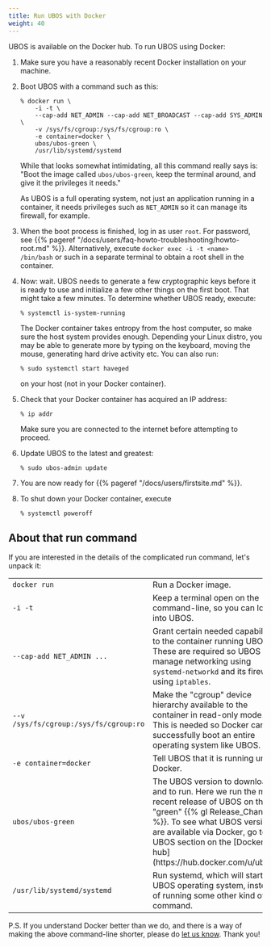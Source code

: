 ```yaml
---
title: Run UBOS with Docker
weight: 40
---
```


UBOS is available on the Docker hub. To run UBOS using Docker:

1. Make sure you have a reasonably recent Docker installation on your machine.

1. Boot UBOS with a command such as this:

   ```
   % docker run \
       -i -t \
       --cap-add NET_ADMIN --cap-add NET_BROADCAST --cap-add SYS_ADMIN \
       -v /sys/fs/cgroup:/sys/fs/cgroup:ro \
       -e container=docker \
       ubos/ubos-green \
       /usr/lib/systemd/systemd
   ```

   While that looks somewhat intimidating, all this command really says is: "Boot the image called
   ``ubos/ubos-green``, keep the terminal around, and give it the privileges it needs."

   As UBOS is a full operating system, not just an application running in a container, it
   needs privileges such as `NET_ADMIN` so it can manage its firewall, for example.

1. When the boot process is finished, log in as user ``root``.
   For password, see {{% pageref "/docs/users/faq-howto-troubleshooting/howto-root.md" %}}. Alternatively, execute
   ``docker exec -i -t <name> /bin/bash`` or such in a separate terminal to obtain a
   root shell in the container.

1. Now: wait. UBOS needs to generate a few cryptographic keys before it is ready to use
   and initialize a few other things on the first boot. That might take a few minutes.
   To determine whether UBOS ready, execute:

   ```
   % systemctl is-system-running
   ```

   The Docker container takes entropy from the host computer, so make sure the host system
   provides enough. Depending your Linux distro, you may be able to generate more by
   typing on the keyboard, moving the mouse, generating hard drive activity etc. You can
   also run:

   ```
   % sudo systemctl start haveged
   ```
   on your host (not in your Docker container).

1. Check that your Docker container has acquired an IP address:

   ```
   % ip addr
   ```

   Make sure you are connected to the internet before attempting to proceed.

1. Update UBOS to the latest and greatest:

   ```
   % sudo ubos-admin update
   ```

1. You are now ready for {{% pageref "/docs/users/firstsite.md" %}}.

1. To shut down your Docker container, execute

   ```
   % systemctl poweroff
   ```

## About that run command

If you are interested in the details of the complicated run command, let's unpack it:

<table>
 <tr>
  <td>
   <code>docker run</code>
  </td>
  <td>
   Run a Docker image.
  </td>
 </tr>
 <tr>
  <td>
   <code>-i -t</code>
  </td>
  <td>
   Keep a terminal open on the command-line, so you can log into UBOS.
  </td>
 </tr>
 <tr>
  <td>
   <code>--cap-add NET_ADMIN ...</code>
  </td>
  <td>
   Grant certain needed capabilities to the container running UBOS. These
   are required so UBOS can manage networking using <code>systemd-networkd</code>
   and its firewall using <code>iptables</code>.
  </td>
 </tr>
 <tr>
  <td>
   <code>--v /sys/fs/cgroup:/sys/fs/cgroup:ro</code>
  </td>
  <td>
   Make the "cgroup" device hierarchy available to the container in read-only
   mode. This is needed so Docker can successfully boot an entire operating system
   like UBOS.
  </td>
 </tr>
 <tr>
  <td>
   <code>-e container=docker</code>
  </td>
  <td>
   Tell UBOS that it is running under Docker.
  </td>
 </tr>
 <tr>
  <td>
   <code>ubos/ubos-green</code>
  </td>
  <td>
   The UBOS version to download and to run. Here we run the most recent release of UBOS
   on the "green" {{% gl Release_Channel %}}. To see what UBOS versions are available via Docker,
   go to the UBOS section on the [Docker hub](https://hub.docker.com/u/ubos/).
  </td>
 </tr>
 <tr>
  <td>
   <code>/usr/lib/systemd/systemd</code>
  </td>
  <td>
   Run systemd, which will start the UBOS operating system, instead of running some other
   kind of command.
  </td>
 </tr>
</table>

P.S. If you understand Docker better than we do, and there is a way of making the above
command-line shorter, please do [let us know](/community/). Thank you!
